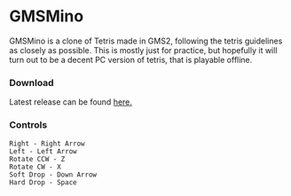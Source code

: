 # GMSMino
GMSMino is a clone of Tetris made in GMS2, following the tetris guidelines as closely as possible. This is mostly just for practice,
but hopefully it will turn out to be a decent PC version of tetris, that is playable offline.

### Download
Latest release can be found [here.](https://github.com/LiteUnder/GMSMino/releases/tag/v0.2)

### Controls
```
Right - Right Arrow
Left - Left Arrow
Rotate CCW - Z
Rotate CW - X
Soft Drop - Down Arrow
Hard Drop - Space
```
